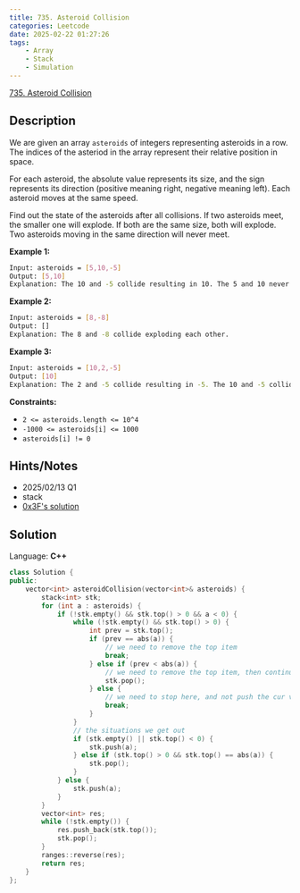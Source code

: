 ```yaml
---
title: 735. Asteroid Collision
categories: Leetcode
date: 2025-02-22 01:27:26
tags:
    - Array
    - Stack
    - Simulation
---
```


[735. Asteroid Collision](https://leetcode.com/problems/asteroid-collision/description/?envType=company&envId=facebook&favoriteSlug=facebook-three-months)

## Description

We are given an array `asteroids` of integers representing asteroids in a row. The indices of the asteriod in the array represent their relative position in space.

For each asteroid, the absolute value represents its size, and the sign represents its direction (positive meaning right, negative meaning left). Each asteroid moves at the same speed.

Find out the state of the asteroids after all collisions. If two asteroids meet, the smaller one will explode. If both are the same size, both will explode. Two asteroids moving in the same direction will never meet.

**Example 1:**

```bash
Input: asteroids = [5,10,-5]
Output: [5,10]
Explanation: The 10 and -5 collide resulting in 10. The 5 and 10 never collide.
```

**Example 2:**

```bash
Input: asteroids = [8,-8]
Output: []
Explanation: The 8 and -8 collide exploding each other.
```

**Example 3:**

```bash
Input: asteroids = [10,2,-5]
Output: [10]
Explanation: The 2 and -5 collide resulting in -5. The 10 and -5 collide resulting in 10.
```

**Constraints:**

- `2 <= asteroids.length <= 10^4`
- `-1000 <= asteroids[i] <= 1000`
- `asteroids[i] != 0`

## Hints/Notes

- 2025/02/13 Q1
- stack
- [0x3F's solution](https://leetcode.com/problems/asteroid-collision/?envType=company&envId=facebook&favoriteSlug=facebook-three-months)

## Solution

Language: **C++**

```C++
class Solution {
public:
    vector<int> asteroidCollision(vector<int>& asteroids) {
        stack<int> stk;
        for (int a : asteroids) {
            if (!stk.empty() && stk.top() > 0 && a < 0) {
                while (!stk.empty() && stk.top() > 0) {
                    int prev = stk.top();
                    if (prev == abs(a)) {
                        // we need to remove the top item
                        break;
                    } else if (prev < abs(a)) {
                        // we need to remove the top item, then continue check
                        stk.pop();
                    } else {
                        // we need to stop here, and not push the cur value
                        break;
                    }
                }
                // the situations we get out
                if (stk.empty() || stk.top() < 0) {
                    stk.push(a);
                } else if (stk.top() > 0 && stk.top() == abs(a)) {
                    stk.pop();
                }
            } else {
                stk.push(a);
            }
        }
        vector<int> res;
        while (!stk.empty()) {
            res.push_back(stk.top());
            stk.pop();
        }
        ranges::reverse(res);
        return res;
    }
};
```
